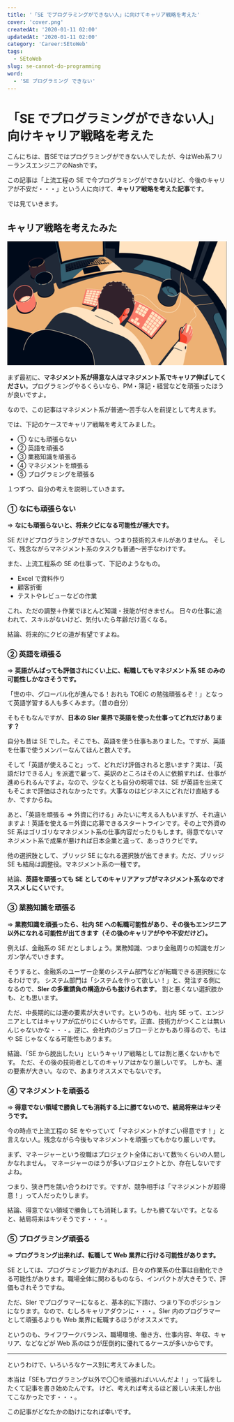 ```yaml
---
title: '「SE でプログラミングができない人」に向けてキャリア戦略を考えた'
cover: 'cover.png'
createdAt: '2020-01-11 02:00'
updatedAt: '2020-01-11 02:00'
category: 'Career:SEtoWeb'
tags:
  - SEtoWeb
slug: se-cannot-do-programming
word:
  - 'SE プログラミング できない'
---
```


<!-- TODO: 後編を書いてない。他の記事も出来てきたら、ページ内循環を考えて書く。 -->
# 「SE でプログラミングができない人」向けキャリア戦略を考えた

こんにちは、昔SEではプログラミングができない人でしたが、今はWeb系フリーランスエンジニアのNashです。

この記事は「上流工程の SE で今プログラミングができないけど、今後のキャリアが不安だ・・・」という人に向けて、**キャリア戦略を考えた記事**です。

<!-- この記事は下記の流れです。

- キャリア戦略を考えてみる（５つのケース）
- 「SEでプログラミングできるようになったら？」を深堀り -->

では見ていきます。

## キャリア戦略を考えたみた

![career-top](./cover.png)

まず最初に、**マネジメント系が得意な人はマネジメント系でキャリア伸ばしてください**。プログラミングやるくらいなら、PM・簿記・経営などを頑張ったほうが良いですよ。

なので、この記事はマネジメント系が普通〜苦手な人を前提として考えます。

では、下記のケースでキャリア戦略を考えてみました。

- ① なにも頑張らない
- ② 英語を頑張る
- ③ 業務知識を頑張る
- ④ マネジメントを頑張る
- ⑤ プログラミングを頑張る

１つずつ、自分の考えを説明していきます。

### ① なにも頑張らない

⇒ **なにも頑張らないと、将来クビになる可能性が極大です。**

SE だけどプログラミングができない、つまり技術的スキルがありません。
そして、残念ながらマネジメント系のタスクも普通〜苦手なわけです。

また、上流工程系の SE の仕事って、下記のようなもの。

- Excel で資料作り
- 顧客折衝
- テストやレビューなどの作業

これ、ただの調整＋作業でほとんど知識・技能が付きません。
日々の仕事に追われて、スキルがないけど、気付いたら年齢だけ高くなる。

結論、将来的にクビの道が有望ですよね。

### ② 英語を頑張る　

⇒ **英語がんばっても評価されにくい上に、転職してもマネジメント系 SE のみの可能性しかなさそうです。**

「世の中、グローバル化が進んでる！おれも TOEIC の勉強頑張るぞ！」となって英語学習する人も多くみます。（昔の自分）

そもそもなんですが、**日本の SIer 業界で英語を使った仕事ってどれだけあります？**

自分も昔は SE でした。そこでも、英語を使う仕事もありました。ですが、英語を仕事で使うメンバーなんてほんと数人です。

そして「英語が使えること」って、どれだけ評価されると思います？実は、「英語だけできる人」を派遣で雇って、英訳のところはその人に依頼すれば、仕事が進められるんですよ。なので、少なくとも自分の現場では、SE が英語を出来てもそこまで評価はされなかったです。大事なのはビジネスにどれだけ直結するか、ですからね。

あと、「英語を頑張る ⇒ 外資に行ける」みたいに考える人もいますが、それ違いますよ！英語を使える＝外資に応募できるスタートラインです。その上で外資の SE 系はゴリゴリなマネジメント系の仕事内容だったりもします。得意でないマネジメント系で成果が悪ければ日本企業と違って、あっさりクビです。

他の選択肢として、ブリッジ SE になれる選択肢が出てきます。ただ、ブリッジ SE も結局は調整役。マネジメント系の一種です。

結論、**英語を頑張っても SE としてのキャリアアップがマネジメント系なのでオススメしにくい**です。

### ③ 業務知識を頑張る

⇒ **業務知識を頑張ったら、社内 SE への転職可能性があり、その後もエンジニア以外になれる可能性が出てきます（その後のキャリアがやや不安だけど）。**

例えば、金融系の SE だとしましょう。業務知識、つまり金融周りの知識をガンガン学んでいきます。

そうすると、金融系のユーザー企業のシステム部門などが転職できる選択肢になるわけです。
システム部門は「システムを作って欲しい！」と、発注する側になるので、**SIer の多重請負の構造からも抜けられます**。
割と悪くない選択肢かも、とも思います。

ただ、中長期的には運の要素が大きいです。というのも、社内 SE って、エンジニアとしてはキャリアが広がりにくいからです。正直、技術力がつくことは無いんじゃないかな・・・。逆に、会社内のジョブローテとかもあり得るので、もはや SE じゃなくなる可能性もあります。

結論、「SE から脱出したい」というキャリア戦略としては割と悪くないかもです。
ただ、その後の技術者としてのキャリアはかなり厳しいです。
しかも、運の要素が大きい。なので、あまりオススメでもないです。

### ④ マネジメントを頑張る

⇒ **得意でない領域で勝負しても消耗する上に勝てないので、結局将来はキツそうです。**

今の時点で上流工程の SE をやっていて「マネジメントがすごい得意です！」と言えない人。残念ながら今後もマネジメントを頑張ってもかなり厳しいです。

まず、マネージャーという役職はプロジェクト全体において数％くらいの人間しかなれません。
マネージャーのほうが多いプロジェクトとか、存在しないですよね。

つまり、狭き門を競い合うわけです。ですが、競争相手は「マネジメントが超得意！」って人だったりします。

結論、得意でない領域で勝負しても消耗します。しかも勝てないです。となると、結局将来はキツそうです・・・。

### ⑤ プログラミング頑張る

⇒ **プログラミング出来れば、転職して Web 業界に行ける可能性があります。**

SE としては、プログラミング能力があれば、日々の作業系の仕事は自動化できる可能性があります。職場全体に関わるものなら、インパクトが大きそうで、評価もされそうですね。

ただ、SIer でプログラマーになると、基本的に下請け、つまり下のポジションになります。なので、むしろキャリアダウンに・・・。SIer 内のプログラマーとして頑張るよりも Web 業界に転職するほうがオススメです。

というのも、ライフワークバランス、職場環境、働き方、仕事内容、年収、キャリア、などなどが Web 系のほうが圧倒的に優れてるケースが多いからです。


---

というわけで、いろいろなケース別に考えてみました。

本当は「SEもプログラミング以外で〇〇を頑張ればいいんだよ！」って話をしたくて記事を書き始めたんです。
けど、考えれば考えるほど厳しい未来しか出てこなかったです・・・。

この記事がどなたかの助けになれば幸いです。
<!-- 
というわけで、最後に「SEがプログラミングをできるようになったらどうなる？」という観点を深堀りしてお話します。

## SEがプログラミングをできればWeb系に。

＜ここにSEとWeb系の違いを貼る＞

冒頭で書いたのですが、自分は昔は上流工程のSEで今はWeb系フリーランスエンジニアです。

つまり、**「SEがプログラミングができるようになったら」の結果の人間**です。
 -->
